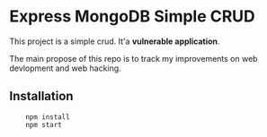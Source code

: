 # Express MongoDB Simple CRUD

This project is a simple crud. It'a **vulnerable application**.

The main propose of this repo is to track my improvements on web devlopment and web hacking.

## Installation

```
    npm install
    npm start
```

